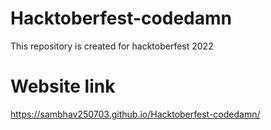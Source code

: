 # Hacktoberfest-codedamn

This repository is created for hacktoberfest 2022

# Website link

https://sambhav250703.github.io/Hacktoberfest-codedamn/
